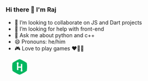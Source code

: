 ### Hi there 👋 I'm Raj

<!-- - 🔭 I’m currently working on [ToDoApp](https://github.com/rajkhare05/toDoApp/tree/dev) --> <!-- [DarkMemer](https://github.com/rajkhare05/darkmemer) -->
<!-- - 🌱 I’m currently learning DSA -->
- 👯 I’m looking to collaborate on JS and Dart projects
- 🤔 I’m looking for help with front-end
- 💬 Ask me about python and c++
- 😄 Pronouns: he/him
- 🎮 Love to play games ❤️💙🖤
<!-- - ⚡ fun fact: I can fix your printer 😉😜 -->

&nbsp;&nbsp;&nbsp;
<a href="https://hackerrank.com/rajkhare05" target="_blank"> <img src="https://github.com/rajkhare05/rajkhare05/blob/main/img/hr2.png" width="42px" height="42px"> </a>
<!-- &nbsp;&nbsp;&nbsp;
<a href="https://linkedin.com/in/rajkhare05"> <img src="https://github.com/rajkhare05/rajkhare05/blob/main/img/linkedin.png" width="42px" height="42px" />
</a> -->
<!--
<a href="https://www.buymeacoffee.com/rajkhare"><img src="https://img.buymeacoffee.com/button-api/?text=Buy me a coffee&emoji=&slug=rajkhare&button_colour=FF5F5F&font_colour=ffffff&font_family=Cookie&outline_colour=000000&coffee_colour=FFDD00"></a>
-->
<!-- &nbsp;&nbsp;&nbsp;
<a href="https://en.wikipedia.org/wiki/List_of_Naruto:_Shippuden_episodes" target="_blank"><img src="https://github.com/rajkhare05/rajkhare05/blob/main/img/narutorun.gif" width=460 height=140></a>
<br> -->
<!-- &nbsp;&nbsp;&nbsp;
<a href="https://twitter.com/@Rajkhare_" target="_blank"> <img src="https://github.com/rajkhare05/rajkhare05/blob/main/img/twitter.png" width="50px" height="50px"> </a> -->
<!-- &nbsp;&nbsp;&nbsp;
<a href="https://www.codechef.com/users/rajkhare05"> <img src="https://github.com/rajkhare05/rajkhare05/blob/main/img/codechef.png" width="120px" height="50px"> </a> -->

